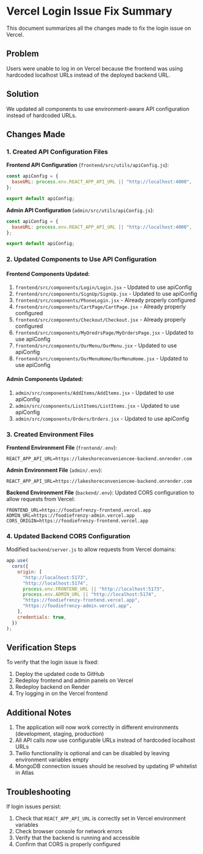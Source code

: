 # Vercel Login Issue Fix Summary

This document summarizes all the changes made to fix the login issue on Vercel.

## Problem

Users were unable to log in on Vercel because the frontend was using hardcoded localhost URLs instead of the deployed backend URL.

## Solution

We updated all components to use environment-aware API configuration instead of hardcoded URLs.

## Changes Made

### 1. Created API Configuration Files

**Frontend API Configuration** (`frontend/src/utils/apiConfig.js`):

```javascript
const apiConfig = {
  baseURL: process.env.REACT_APP_API_URL || "http://localhost:4000",
};

export default apiConfig;
```

**Admin API Configuration** (`admin/src/utils/apiConfig.js`):

```javascript
const apiConfig = {
  baseURL: process.env.REACT_APP_API_URL || "http://localhost:4000",
};

export default apiConfig;
```

### 2. Updated Components to Use API Configuration

#### Frontend Components Updated:

1. `frontend/src/components/Login/Login.jsx` - Updated to use apiConfig
2. `frontend/src/components/SignUp/SignUp.jsx` - Updated to use apiConfig
3. `frontend/src/components/PhoneLogin.jsx` - Already properly configured
4. `frontend/src/components/CartPage/CartPage.jsx` - Already properly configured
5. `frontend/src/components/Checkout/Checkout.jsx` - Already properly configured
6. `frontend/src/components/MyOredrsPage/MyOrdersPage.jsx` - Updated to use apiConfig
7. `frontend/src/components/OurMenu/OurMenu.jsx` - Updated to use apiConfig
8. `frontend/src/components/OurMenuHome/OurMenuHome.jsx` - Updated to use apiConfig

#### Admin Components Updated:

1. `admin/src/components/AddItems/AddItems.jsx` - Updated to use apiConfig
2. `admin/src/components/ListItems/ListItems.jsx` - Updated to use apiConfig
3. `admin/src/components/Orders/Orders.jsx` - Updated to use apiConfig

### 3. Created Environment Files

**Frontend Environment File** (`frontend/.env`):

```
REACT_APP_API_URL=https://lakeshoreconveniencee-backend.onrender.com
```

**Admin Environment File** (`admin/.env`):

```
REACT_APP_API_URL=https://lakeshoreconveniencee-backend.onrender.com
```

**Backend Environment File** (`backend/.env`):
Updated CORS configuration to allow requests from Vercel:

```
FRONTEND_URL=https://foodiefrenzy-frontend.vercel.app
ADMIN_URL=https://foodiefrenzy-admin.vercel.app
CORS_ORIGIN=https://foodiefrenzy-frontend.vercel.app
```

### 4. Updated Backend CORS Configuration

Modified `backend/server.js` to allow requests from Vercel domains:

```javascript
app.use(
  cors({
    origin: [
      "http://localhost:5173",
      "http://localhost:5174",
      process.env.FRONTEND_URL || "http://localhost:5173",
      process.env.ADMIN_URL || "http://localhost:5174",
      "https://foodiefrenzy-frontend.vercel.app",
      "https://foodiefrenzy-admin.vercel.app",
    ],
    credentials: true,
  })
);
```

## Verification Steps

To verify that the login issue is fixed:

1. Deploy the updated code to GitHub
2. Redeploy frontend and admin panels on Vercel
3. Redeploy backend on Render
4. Try logging in on the Vercel frontend

## Additional Notes

1. The application will now work correctly in different environments (development, staging, production)
2. All API calls now use configurable URLs instead of hardcoded localhost URLs
3. Twilio functionality is optional and can be disabled by leaving environment variables empty
4. MongoDB connection issues should be resolved by updating IP whitelist in Atlas

## Troubleshooting

If login issues persist:

1. Check that `REACT_APP_API_URL` is correctly set in Vercel environment variables
2. Check browser console for network errors
3. Verify that the backend is running and accessible
4. Confirm that CORS is properly configured
